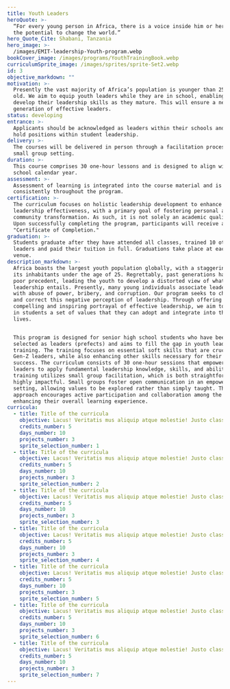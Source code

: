 ```yaml
---
title: Youth Leaders
heroQuote: >-
  “For every young person in Africa, there is a voice inside him or her that has
  the potential to change the world.”
hero_Quote_Cite: Shabani, Tanzania
hero_image: >-
  /images/EMIT-leadership-Youth-program.webp
bookCover_image: /images/programs/YouthTrainingBook.webp
curriculumSprite_image: /images/sprites/sprite-Set2.webp
id: 3
objective_markdown: ""
motivation: >-
  Presently the vast majority of Africa’s population is younger than 25 years
  old. We aim to equip youth leaders while they are in school, enabling them to
  develop their leadership skills as they mature. This will ensure a next
  generation of effective leaders.
status: developing
entrance: >-
  Applicants should be acknowledged as leaders within their schools and ideally
  hold positions within student leadership.
delivery: >-
  The courses will be delivered in person through a facilitation process in a
  small group setting.
duration: >-
  This course comprises 30 one-hour lessons and is designed to align with the
  school calendar year.
assessment: >-
  Assessment of learning is integrated into the course material and is conducted
  consistently throughout the program.
certification: >-
  The curriculum focuses on holistic leadership development to enhance
  leadership effectiveness, with a primary goal of fostering personal and
  community transformation. As such, it is not solely an academic qualification.
  Upon successfully completing the program, participants will receive a
  "Certificate of Completion."
graduation: >-
  Students graduate after they have attended all classes, trained 10 other
  leaders and paid their tuition in full. Graduations take place at each local
  venue.
description_markdown: >-
  Africa boasts the largest youth population globally, with a staggering 60% of
  its inhabitants under the age of 25. Regrettably, past generations have set a
  poor precedent, leading the youth to develop a distorted view of what true
  leadership entails. Presently, many young individuals associate leadership
  with abuse of power, bribery, and corruption. Our program seeks to challenge
  and correct this negative perception of leadership. Through offering a
  compelling and inspiring portrayal of effective leadership, we aim to instill
  in students a set of values that they can adopt and integrate into their own
  lives.


  This program is designed for senior high school students who have been
  selected as leaders (prefects) and aims to fill the gap in youth leadership
  training. The training focuses on essential soft skills that are crucial for
  Gen-Z leaders, while also enhancing other skills necessary for their future
  success. The curriculum consists of 30 one-hour sessions that empower these
  leaders to apply fundamental leadership knowledge, skills, and abilities. The
  training utilizes small group facilitation, which is both straightforward and
  highly impactful. Small groups foster open communication in an empowering
  setting, allowing values to be explored rather than simply taught. This
  approach encourages active participation and collaboration among the leaders,
  enhancing their overall learning experience.
curricula:
  - title: Title of the curricula
    objective: Lacus! Veritatis mus aliquip atque molestie! Justo class tempora, posuere.
    credits_number: 5
    days_number: 10
    projects_number: 3
    sprite_selection_number: 1
  - title: Title of the curricula
    objective: Lacus! Veritatis mus aliquip atque molestie! Justo class tempora, posuere.
    credits_number: 5
    days_number: 10
    projects_number: 3
    sprite_selection_number: 2
  - title: Title of the curricula
    objective: Lacus! Veritatis mus aliquip atque molestie! Justo class tempora, posuere.
    credits_number: 5
    days_number: 10
    projects_number: 3
    sprite_selection_number: 3
  - title: Title of the curricula
    objective: Lacus! Veritatis mus aliquip atque molestie! Justo class tempora, posuere.
    credits_number: 5
    days_number: 10
    projects_number: 3
    sprite_selection_number: 4
  - title: Title of the curricula
    objective: Lacus! Veritatis mus aliquip atque molestie! Justo class tempora, posuere.
    credits_number: 5
    days_number: 10
    projects_number: 3
    sprite_selection_number: 5
  - title: Title of the curricula
    objective: Lacus! Veritatis mus aliquip atque molestie! Justo class tempora, posuere.
    credits_number: 5
    days_number: 10
    projects_number: 3
    sprite_selection_number: 6
  - title: Title of the curricula
    objective: Lacus! Veritatis mus aliquip atque molestie! Justo class tempora, posuere.
    credits_number: 5
    days_number: 10
    projects_number: 3
    sprite_selection_number: 7
---
```

